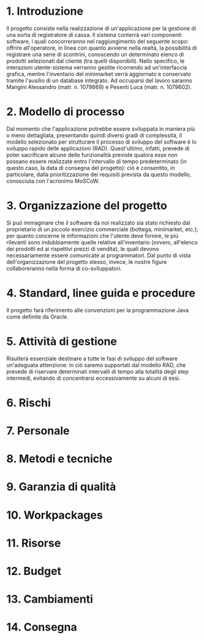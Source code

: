 # 1. Introduzione
Il progetto consiste nella realizzazione di un'applicazione per la gestione di una sorta di registratore di cassa.
Il sistema conterrà vari componenti software, i quali concorreranno nel raggiungimento del seguente scopo: offrire all'operatore, in linea con quanto avviene nella realtà, la possibilità di registrare una serie di scontrini, conoscendo un determinato elenco di prodotti selezionati dal cliente (tra quelli disponibili).
Nello specifico, le interazioni utente-sistema verranno gestite ricorrendo ad un'interfaccia grafica, mentre l'inventario del minimarket verrà aggiornato e conservato tramite l'ausilio di un database integrato.
Ad occuparsi del lavoro saranno Mangini Alessandro (matr. n. 1079869) e Pesenti Luca (matr. n. 1079602).
# 2. Modello di processo
Dal momento che l'applicazione potrebbe essere sviluppata in maniera più o meno dettagliata, presentando quindi diversi gradi di complessità, il modello selezionato per strutturare il processo di sviluppo del software è lo sviluppo rapido delle applicazioni (RAD).
Quest'ultimo, infatti, prevede di poter sacrificare alcune delle funzionalità previste qualora esse non possano essere realizzate entro l'intervallo di tempo predeterminato (in questo caso, la data di consegna del progetto): ciò è consentito, in particolare, dalla prioritizzazione dei requisiti prevista da questo modello, conosciuta con l'acronimo MoSCoW.
# 3. Organizzazione del progetto
Si può immaginare che il software da noi realizzato sia stato richiesto dal proprietario di un piccolo esercizio commerciale (bottega, minimarket, etc.); per quanto concerne le informazioni che l'utente deve fornire, le più rilevanti sono indubbiamente quelle relative all'inventario (ovvero, all'elenco dei prodotti ed ai rispettivi prezzi di vendita), le quali devono necessariamente essere comunicate ai programmatori.
Dal punto di vista dell'organizzazione del progetto stesso, invece, le nostre figure collaboreranno nella forma di co-sviluppatori.
# 4. Standard, linee guida e procedure
Il progetto farà riferimento alle convenzioni per la programmazione Java come definite da Oracle.
# 5. Attività di gestione
Risulterà essenziale destinare a tutte le fasi di sviluppo del software un'adeguata attenzione: in ciò saremo supportati dal modello RAD, che prevede di riservare determinati intervalli di tempo alla totalità degli step intermedi, evitando di concentrarsi eccessivamente su alcuni di essi.
# 6. Rischi

# 7. Personale

# 8. Metodi e tecniche

# 9. Garanzia di qualità

# 10. Workpackages

# 11. Risorse

# 12. Budget

# 13. Cambiamenti

# 14. Consegna
